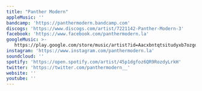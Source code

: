 ```yaml
---
title: "Panther Modern"
appleMusic: ''
bandcamp: 'https://panthermodern.bandcamp.com'
discogs: 'https://www.discogs.com/artist/7221142-Panther-Modern-3'
facebook: 'https://www.facebook.com/panthermodern.la'
googleMusic: >-
   https://play.google.com/store/music/artist?id=Aacxbntqtsitudyxb7ozgd652ci
instagram: 'https://www.instagram.com/panthermodern.la'
soundcloud: ''
spotify: 'https://open.spotify.com/artist/45p1dgfoz6QR9RozdyLrkH'
twitter: 'https://twitter.com/panthermodern__'
website: ''
youtube: ''
---
```

